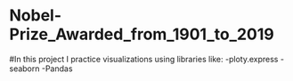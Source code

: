 # Nobel-Prize_Awarded_from_1901_to_2019
#In this project I practice visualizations using libraries like:
  -ploty.express
  -seaborn
  -Pandas
